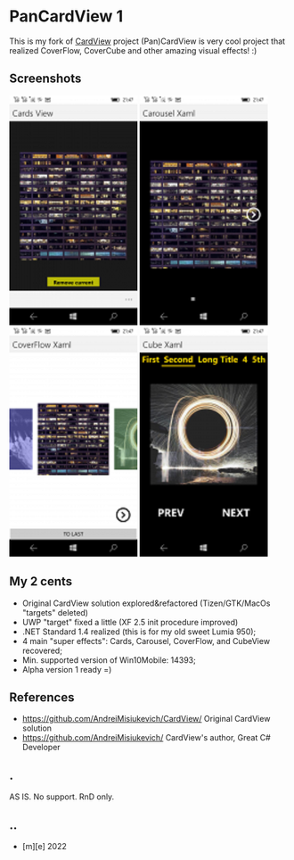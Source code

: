 # PanCardView 1

This is my fork of [CardView](https://github.com/AndreiMisiukevich/CardView) project
(Pan)CardView is very cool project that realized CoverFlow, CoverCube and other amazing visual effects! :)

## Screenshots

![screenshot1](Images/shot1.png)
![screenshot2](Images/shot2.png)
![screenshot3](Images/shot3.png)
![screenshot4](Images/shot4.png)

## My 2 cents

- Original CardView solution explored&refactored (Tizen/GTK/MacOs "targets" deleted)
- UWP "target" fixed a little (XF 2.5 init procedure improved) 
- .NET Standard 1.4 realized (this is for my old sweet Lumia 950);
- 4 main "super effects": Cards, Carousel, CoverFlow, and CubeView recovered;
- Min. supported version of Win10Mobile: 14393;
- Alpha version 1 ready =) 
 

## References

- https://github.com/AndreiMisiukevich/CardView/ Original CardView solution
- https://github.com/AndreiMisiukevich/ CardView's author, Great C# Developer 

## .
AS IS. No support. RnD only.

## ..
- [m][e] 2022

